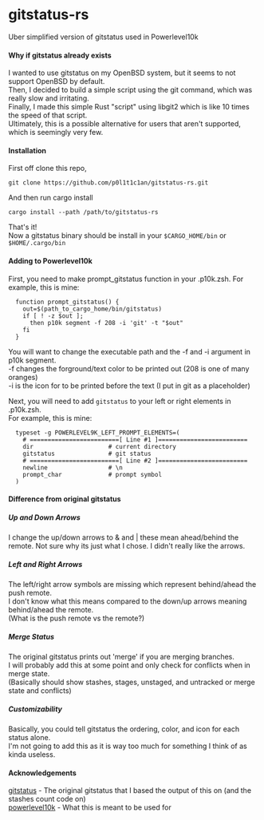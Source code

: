 # gitstatus-rs
Uber simplified version of gitstatus used in Powerlevel10k

#### Why if gitstatus already exists
I wanted to use gitstatus on my OpenBSD system, but it seems to not support OpenBSD by default.  
Then, I decided to build a simple script using the git command, which was really slow and irritating.  
Finally, I made this simple Rust "script" using libgit2 which is like 10 times the speed of that script.  
Ultimately, this is a possible alternative for users that aren't supported, which is seemingly very few. 

#### Installation
First off clone this repo,  
```
git clone https://github.com/p0l1t1c1an/gitstatus-rs.git
```
And then run cargo install
```
cargo install --path /path/to/gitstatus-rs
```

That's it!  
Now a gitstatus binary should be install in your `$CARGO_HOME/bin` or `$HOME/.cargo/bin`

#### Adding to Powerlevel10k

First, you need to make prompt_gitstatus function in your .p10k.zsh.
For example, this is mine:
```
  function prompt_gitstatus() {
    out=$(path_to_cargo_home/bin/gitstatus)         
    if [ ! -z $out ];      
      then p10k segment -f 208 -i 'git' -t "$out"
    fi
  }
```

You will want to change the executable path and the -f and -i argument in p10k segment.  
-f changes the forground/text color to be printed out (208 is one of many oranges)  
-i is the icon for to be printed before the text (I put in git as a placeholder)  

Next, you will need to add `gitstatus` to your left or right elements in .p10k.zsh.   
For example, this is mine:
```
  typeset -g POWERLEVEL9K_LEFT_PROMPT_ELEMENTS=(
    # =========================[ Line #1 ]=========================
    dir                     # current directory
    gitstatus               # git status
    # =========================[ Line #2 ]=========================
    newline                 # \n
    prompt_char             # prompt symbol
  )
```

#### Difference from original gitstatus
##### Up and Down Arrows
I change the up/down arrows to & and | these mean ahead/behind the remote.
Not sure why its just what I chose. I didn't really like the arrows.

##### Left and Right Arrows
The left/right arrow symbols are missing which represent behind/ahead the push remote.  
I don't know what this means compared to the down/up arrows meaning behind/ahead the remote.  
(What is the push remote vs the remote?)

##### Merge Status
The original gitstatus prints out 'merge' if you are merging branches.  
I will probably add this at some point and only check for conflicts when in merge state.  
(Basically should show stashes, stages, unstaged, and untracked or merge state and conflicts)

##### Customizability
Basically, you could tell gitstatus the ordering, color, and icon for each status alone.  
I'm not going to add this as it is way too much for something I think of as kinda useless.

#### Acknowledgements
[gitstatus](https://github.com/romkatv/gitstatus) - The original gitstatus that I based the output of this on (and the stashes count code on)  
[powerlevel10k](https://github.com/romkatv/powerlevel10k) - What this is meant to be used for


